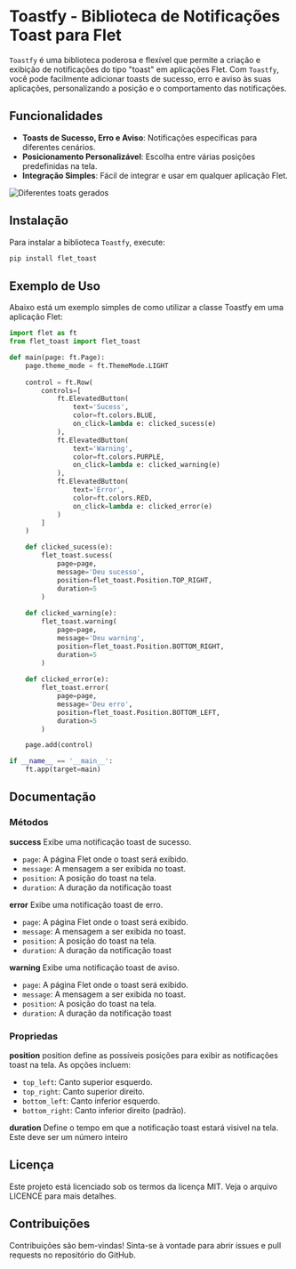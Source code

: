 # Toastfy - Biblioteca de Notificações Toast para Flet

`Toastfy` é uma biblioteca poderosa e flexível que permite a criação e exibição de notificações do tipo "toast" em aplicações Flet. Com `Toastfy`, você pode facilmente adicionar toasts de sucesso, erro e aviso às suas aplicações, personalizando a posição e o comportamento das notificações.

## Funcionalidades

- **Toasts de Sucesso, Erro e Aviso**: Notificações específicas para diferentes cenários.
- **Posicionamento Personalizável**: Escolha entre várias posições predefinidas na tela.
- **Integração Simples**: Fácil de integrar e usar em qualquer aplicação Flet.

![Diferentes toats gerados](https://raw.githubusercontent.com/webtechmoz/flet-toast/master/assets/float_toast.png)

## Instalação

Para instalar a biblioteca `Toastfy`, execute:

```bash
pip install flet_toast
```
## Exemplo de Uso

Abaixo está um exemplo simples de como utilizar a classe Toastfy em uma aplicação Flet:
```python
import flet as ft
from flet_toast import flet_toast

def main(page: ft.Page):
    page.theme_mode = ft.ThemeMode.LIGHT
    
    control = ft.Row(
        controls=[
            ft.ElevatedButton(
                text='Sucess',
                color=ft.colors.BLUE,
                on_click=lambda e: clicked_sucess(e)
            ),
            ft.ElevatedButton(
                text='Warning',
                color=ft.colors.PURPLE,
                on_click=lambda e: clicked_warning(e)
            ),
            ft.ElevatedButton(
                text='Error',
                color=ft.colors.RED,
                on_click=lambda e: clicked_error(e)
            )
        ]
    )

    def clicked_sucess(e):
        flet_toast.sucess(
            page=page,
            message='Deu sucesso',
            position=flet_toast.Position.TOP_RIGHT,
            duration=5
        )
    
    def clicked_warning(e):
        flet_toast.warning(
            page=page,
            message='Deu warning',
            position=flet_toast.Position.BOTTOM_RIGHT,
            duration=5
        )
    
    def clicked_error(e):
        flet_toast.error(
            page=page,
            message='Deu erro',
            position=flet_toast.Position.BOTTOM_LEFT,
            duration=5
        )

    page.add(control)

if __name__ == '__main__':
    ft.app(target=main)
```

## Documentação

### Métodos
**success**
Exibe uma notificação toast de sucesso.

- `page`: A página Flet onde o toast será exibido.
- `message`: A mensagem a ser exibida no toast.
- `position`: A posição do toast na tela.
- `duration`: A duração da notificação toast

**error**
Exibe uma notificação toast de erro.

- `page`: A página Flet onde o toast será exibido.
- `message`: A mensagem a ser exibida no toast.
- `position`: A posição do toast na tela.
- `duration`: A duração da notificação toast

**warning**
Exibe uma notificação toast de aviso.

- `page`: A página Flet onde o toast será exibido.
- `message`: A mensagem a ser exibida no toast.
- `position`: A posição do toast na tela.
- `duration`: A duração da notificação toast

### Propriedas
**position**
position define as possíveis posições para exibir as notificações toast na tela. As opções incluem:

- `top_left`: Canto superior esquerdo.
- `top_right`: Canto superior direito.
- `bottom_left`: Canto inferior esquerdo.
- `bottom_right`: Canto inferior direito (padrão).

**duration**
Define o tempo em que a notificação toast estará visivel na tela. Este deve ser um número inteiro 

## Licença
Este projeto está licenciado sob os termos da licença MIT. Veja o arquivo LICENCE para mais detalhes.

## Contribuições
Contribuições são bem-vindas! Sinta-se à vontade para abrir issues e pull requests no repositório do GitHub.